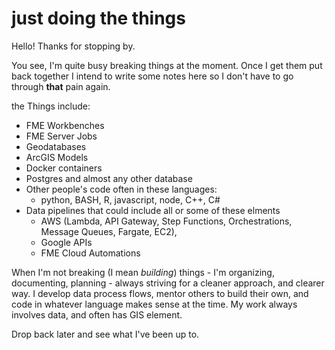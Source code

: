 # just doing the things
Hello! Thanks for stopping by. 


You see, I'm quite busy breaking things at the moment. Once I get them put back together I intend to write some notes here so I don't have to go through **that** pain again. 


the Things include:
- FME Workbenches
- FME Server Jobs
- Geodatabases
- ArcGIS Models
- Docker containers
- Postgres and almost any other database
- Other people's code often in these languages:
  - python, BASH, R, javascript, node, C++, C#
- Data pipelines that could include all or some of these elments
  - AWS (Lambda, API Gateway, Step Functions, Orchestrations, Message Queues, Fargate, EC2), 
  - Google APIs
  - FME Cloud Automations


When I'm not breaking (I mean *building*) things - I'm organizing, documenting, planning - always striving for a cleaner approach, and clearer way. I develop data process flows, mentor others to build their own, and code in whatever language makes sense at the time. My work always involves data, and often has GIS element. 


Drop back later and see what I've been up to.
